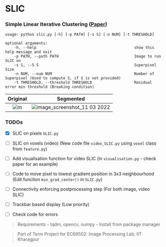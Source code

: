 # SLIC
### Simple Linear Iterative Clustering ([Paper](https://ieeexplore.ieee.org/document/6205760))

```
usage: python slic.py [-h] [-p PATH] [-s S] [-n NUM] [-t THRESHOLD]

optional arguments:                                                                                                   
    -h, --help                                            show this help message and exit
    -p PATH, --path PATH                                  Image to run SLIC on
    -s S, --S S                                           Superpixel Size
    -n NUM, --num NUM                                     Number of Superpixel (Used to compute S, if S is not provided)
    -t THRESHOLD, --threshold THRESHOLD                   Residual error min threshold (Breaking condition)
```

Original            |  Segmented
:-------------------------:|:-------------------------:
![m](https://user-images.githubusercontent.com/45385843/157873347-c9f8ab66-1003-4474-b01d-76a5fdc6fec8.png)|![image_screenshot_11 03 2022](https://user-images.githubusercontent.com/45385843/157872406-f8a67b26-3b3f-46e9-a601-ff87cfb1b8cb.png)


### TODOs

- [x] SLIC on pixels `SLIC.py`
- [ ] SLIC on voxels (video) (New code file `video_SLIC.py` using `voxel` class from `feature.py`)
- [ ] Add visualisation function for video SLIC (in `visualisation.py` - check paper for an example)
- [ ] Code to move pixel to lowest gradient position in 3x3 neighbourhood (Edit function `min_grad_center()` in `SLIC.py`)
- [ ] Connectivity enforcing postprocessing step (For both image, video SLIC)
- [ ] Trackbar based display (Low priority)
- [ ] Check code for errors


> Requirements - tqdm, opencv, numpy - Install from package manager  

> Part of Term Project for EC69502: Image Processing Lab, IIT Kharagpur
